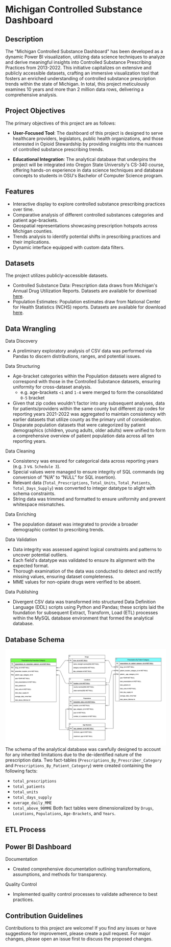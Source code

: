 # Michigan Controlled Substance Dashboard


## Description

The "Michigan Controlled Substance Dashboard" has been developed as a dynamic Power BI visualization, utilizing data science techniques to analyze and derive meaningful insights into Controlled Substance Prescribing Practices from 2013-2022. This initiative capitalizes on extensive and publicly accessible datasets, crafting an immersive visualization tool that fosters an enriched understanding of controlled substance prescription trends within the state of Michigan. In total, this project meticulously examines 10 years and more than 2 million data rows, delivering a comprehensive analysis.

## Project Objectives

The primary objectives of this project are as follows:

- **User-Focused Tool**: The dashboard of this project is designed to serve healthcare providers, legislators, public health organizations, and those interested in Opioid Stewardship by providing insights into the nuances of controlled substance prescribing trends.

- **Educational Integration**: The analytical database that underpins the project will be integrated into Oregon State University's CS-340 course, offering hands-on experience in data science techniques and database concepts to students in OSU's Bachelor of Computer Science program.

## Features

- Interactive display to explore controlled substance prescribing practices over time.
- Comparative analysis of different controlled substances categories and patient age-brackets.
- Geospatial representations showcasing prescription hotspots across Michigan counties.
- Trends analysis to identify potential shifts in prescribing practices and their implications.
- Dynamic interface equipped with custom data filters.


## Datasets

The project utilizes publicly-accessible datasets. 
- Controlled Substance Data: Prescription data draws from Michigan's Annual Drug Utilization Reports. Datasets are available for download [here](https://www.michigan.gov/lara/bureau-list/bpl/health/maps/reports).
- Population Estimates: Population estimates draw from National Center for Health Statistics (NCHS) reports. Datasets are available for download [here](https://vitalstats.michigan.gov/osr/Population/npPopAgeGroupSlider.asp?AreaType=C).


## Data Wrangling
Data Discovery
- A preliminary exploratory analysis of CSV data was performed via Pandas to discern distributions, ranges, and potential issues.

Data Structuring
- Age-bracket categories within the Population datasets were aligned to correspond with those in the Controlled Substance datasets, ensuring uniformity for cross-dataset analysis.
    - e.g. age-brackets `<1` and `1-4` were merged to form the consolidated `0-5` bracket
- Given that zip codes wouldn't factor into any subsequent analyses, data for patients/providers within the same county but different zip codes for reporting years 2021-2022 was aggregated to maintain consistency with earlier datasets that utilize county as the primary unit of consideration.
- Disparate population datasets that were categorized by patient demographics (children, young adults, older adults) were unified to form a comprehensive overview of patient population data across all ten reporting years.

Data Cleaning
- Consistency was ensured for categorical data across reporting years (e.g. `3` vs. `Schedule 3`).
- Special values were managed to ensure integrity of SQL commands (eg conversion of “N/A” to “NULL” for SQL insertion).
- Relevant data (`Total_Prescriptions`, `Total_Units`, `Total_Patients`, `Total_Days_Supply`) was converted to integer datatype to alight with schema constraints.
- String data was trimmed and formatted to ensure uniformity and prevent whitespace mismatches.

Data Enriching
- The population dataset was integrated to provide a broader demographic context to prescribing trends.

Data Validation
- Data integrity was assessed against logical constraints and patterns to uncover potential outliers.
- Each field's datatype was validated to ensure its alignment with the expected format.
- Thorough examination of the data was conducted to detect and rectify missing values, ensuring dataset completeness.
- MME values for non-opiate drugs were verified to be absent.

Data Publishing
- Divergent CSV data was transformed into structured Data Definition Language (DDL) scripts using Python and Pandas; these scripts laid the foundation for subsequent Extract, Transform, Load (ETL) processes within the MySQL database environment that formed the analytical database.


## Database Schema
![Database Schema](Database_Schema.jpg)
The schema of the analytical database was carefully designed to account for any inherited limitations due to the de-identified nature of the prescription data.
Two fact-tables (`Prescriptions_By_Prescriber_Category` and `Prescriptions_By_Patient_Category`) were created containing the following facts: 
- `total_prescriptions`
- `total_patients`
- `total_units`
- `total_days_supply`
- `average_daily_MME`
- `total_above_90MME`
Both fact tables were dimensionalized by `Drugs`, `Locations`, `Populations`, `Age-Brackets`, and `Years`.



## ETL Process
## Power BI Dashboard

Documentation
- Created comprehensive documentation outlining transformations, assumptions, and methods for transparency.

Quality Control
- Implemented quality control processes to validate adherence to best practices.


## Contribution Guidelines

Contributions to this project are welcome! If you find any issues or have suggestions for improvement, please create a pull request. For major changes, please open an issue first to discuss the proposed changes.